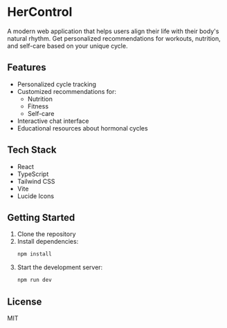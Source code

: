 # HerControl

A modern web application that helps users align their life with their body's natural rhythm. Get personalized recommendations for workouts, nutrition, and self-care based on your unique cycle.

## Features

- Personalized cycle tracking
- Customized recommendations for:
  - Nutrition
  - Fitness
  - Self-care
- Interactive chat interface
- Educational resources about hormonal cycles

## Tech Stack

- React
- TypeScript
- Tailwind CSS
- Vite
- Lucide Icons

## Getting Started

1. Clone the repository
2. Install dependencies:
   ```bash
   npm install
   ```
3. Start the development server:
   ```bash
   npm run dev
   ```

## License

MIT